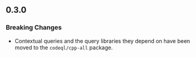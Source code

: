 ## 0.3.0

### Breaking Changes

* Contextual queries and the query libraries they depend on have been moved to the `codeql/cpp-all` package.
